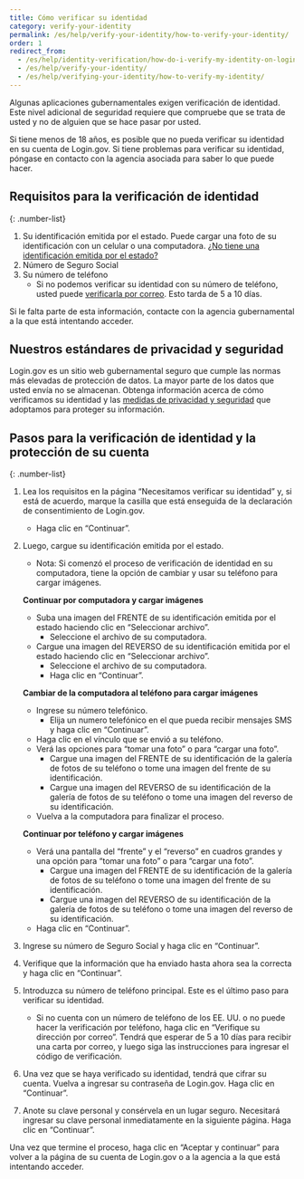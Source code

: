 ```yaml
---
title: Cómo verificar su identidad
category: verify-your-identity
permalink: /es/help/verify-your-identity/how-to-verify-your-identity/
order: 1
redirect_from:
  - /es/help/identity-verification/how-do-i-verify-my-identity-on-logingov/
  - /es/help/verify-your-identity/
  - /es/help/verifying-your-identity/how-to-verify-my-identity/
---
```


Algunas aplicaciones gubernamentales exigen verificación de identidad. Este nivel adicional de seguridad requiere que compruebe que se trata de usted y no de alguien que se hace pasar por usted.

Si tiene menos de 18 años, es posible que no pueda verificar su identidad en su cuenta de Login.gov. Si tiene problemas para verificar su identidad, póngase en contacto con la agencia asociada para saber lo que puede hacer.

## Requisitos para la verificación de identidad

{: .number-list}
1. Su identificación emitida por el estado. Puede cargar una foto de su identificación con un celular o una computadora. [¿No tiene una identificación emitida por el estado?](/es/help/verify-your-identity/accepted-state-issued-identification/)
1. Número de Seguro Social
1. Su número de teléfono
   * Si no podemos verificar su identidad con su número de teléfono, usted puede [verificarla por correo](/es/help/verify-your-identity/verify-your-address-by-mail/). Esto tarda de 5 a 10 días.

Si le falta parte de esta información, contacte con la agencia gubernamental a la que está intentando acceder.

## Nuestros estándares de privacidad y seguridad
Login.gov es un sitio web gubernamental seguro que cumple las normas más elevadas de protección de datos. La mayor parte de los datos que usted envía no se almacenan. Obtenga información acerca de cómo verificamos su identidad y las [medidas de privacidad y seguridad](/es/policy/) que adoptamos para proteger su información.

## Pasos para la verificación de identidad y la protección de su cuenta

{: .number-list}
1. Lea los requisitos en la página “Necesitamos verificar su identidad” y, si está de acuerdo, marque la casilla que está enseguida de la declaración de consentimiento de Login.gov.
    * Haga clic en “Continuar”.
2. Luego, cargue su identificación emitida por el estado.
    * Nota: Si comenzó el proceso de verificación de identidad en su computadora, tiene la opción de cambiar y usar su teléfono para cargar imágenes.

    **Continuar por computadora y cargar imágenes**
    * Suba una imagen del FRENTE de su identificación emitida por el estado haciendo clic en “Seleccionar archivo”.
        * Seleccione el archivo de su computadora.
    * Cargue una imagen del REVERSO de su identificación emitida por el estado haciendo clic en “Seleccionar archivo”.
        * Seleccione el archivo de su computadora.
        * Haga clic en “Continuar”.

    **Cambiar de la computadora al teléfono para cargar imágenes**

    * Ingrese su número telefónico.
        * Elija un numero telefónico en el que pueda recibir mensajes SMS y haga clic en “Continuar”.
    * Haga clic en el vínculo que se envió a su teléfono.
    * Verá las opciones para “tomar una foto” o para “cargar una foto”.
        * Cargue una imagen del FRENTE de su identificación de la galería de fotos de su teléfono o tome una imagen del frente de su identificación.
        * Cargue una imagen del REVERSO de su identificación de la galería de fotos de su teléfono o tome una imagen del reverso de su identificación.
    * Vuelva a la computadora para finalizar el proceso.

    **Continuar por teléfono y cargar imágenes**

    * Verá una pantalla del “frente” y el “reverso” en cuadros grandes y una opción para “tomar una foto” o para “cargar una foto”.
        * Cargue una imagen del FRENTE de su identificación de la galería de fotos de su teléfono o tome una imagen del frente de su identificación.
        * Cargue una imagen del REVERSO de su identificación de la galería de fotos de su teléfono o tome una imagen del reverso de su identificación.
    * Haga clic en “Continuar”.
1. Ingrese su número de Seguro Social y haga clic en “Continuar”.
1. Verifique que la información que ha enviado hasta ahora sea la correcta y haga clic en “Continuar”.
1. Introduzca su número de teléfono principal. Este es el último paso para verificar su identidad.
    * Si no cuenta con un número de teléfono de los EE. UU. o no puede hacer la verificación por teléfono, haga clic en “Verifique su dirección por correo”. Tendrá que esperar de 5 a 10 días para recibir una carta por correo, y luego siga las instrucciones para ingresar el código de verificación.
1. Una vez que se haya verificado su identidad, tendrá que cifrar su cuenta. Vuelva a ingresar su contraseña de Login.gov. Haga clic en “Continuar”.
1. Anote su clave personal y consérvela en un lugar seguro. Necesitará ingresar su clave personal inmediatamente en la siguiente página. Haga clic en “Continuar”.

Una vez que termine el proceso, haga clic en “Aceptar y continuar” para volver a la página de su cuenta de Login.gov o a la agencia a la que está intentando acceder.
